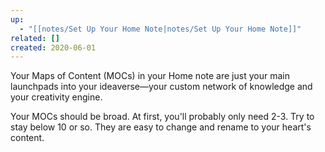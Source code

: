 ```yaml
---
up:
  - "[[notes/Set Up Your Home Note|notes/Set Up Your Home Note]]"
related: []
created: 2020-06-01
---
```

Your Maps of Content (MOCs) in your Home note are just your main launchpads into your ideaverse—your custom network of knowledge and your creativity engine. 

Your MOCs should be broad. At first, you'll probably only need 2-3. Try to stay below 10 or so. They are easy to change and rename to your heart's content. 